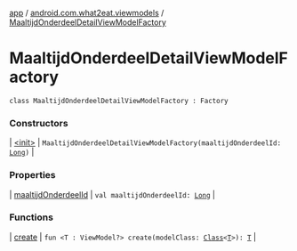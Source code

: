 [app](../../index.md) / [android.com.what2eat.viewmodels](../index.md) / [MaaltijdOnderdeelDetailViewModelFactory](./index.md)

# MaaltijdOnderdeelDetailViewModelFactory

`class MaaltijdOnderdeelDetailViewModelFactory : Factory`

### Constructors

| [&lt;init&gt;](-init-.md) | `MaaltijdOnderdeelDetailViewModelFactory(maaltijdOnderdeelId: `[`Long`](https://kotlinlang.org/api/latest/jvm/stdlib/kotlin/-long/index.html)`)` |

### Properties

| [maaltijdOnderdeelId](maaltijd-onderdeel-id.md) | `val maaltijdOnderdeelId: `[`Long`](https://kotlinlang.org/api/latest/jvm/stdlib/kotlin/-long/index.html) |

### Functions

| [create](create.md) | `fun <T : ViewModel?> create(modelClass: `[`Class`](https://developer.android.com/reference/java/lang/Class.html)`<`[`T`](create.md#T)`>): `[`T`](create.md#T) |

